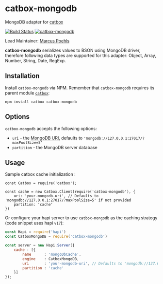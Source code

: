 catbox-mongodb
==============

MongoDB adapter for [catbox](https://github.com/hapijs/catbox)

[![Build Status](https://travis-ci.org/hapijs/catbox-mongodb.svg)](https://travis-ci.org/hapijs/catbox-mongodb)
[![catbox-mongodb](https://img.shields.io/npm/v/catbox-mongodb.svg)](https://www.npmjs.com/package/catbox-mongodb)

Lead Maintainer: [Marcus Poehls](https://github.com/marcuspoehls)

**catbox-mongodb** serializes values to BSON using MongoDB driver, therefore following data types are supported for this adapter: Object, Array, Number, String, Date, RegExp.


## Installation
Install `catbox-mongodb` via NPM. Remember that `catbox-mongodb` requires its parent module [`catbox`](https://github.com/hapijs/catbox):

```
npm install catbox catbox-mongodb
```

## Options
`catbox-mongodb` accepts the following options:

- `uri` - the [MongoDB URI](https://docs.mongodb.org/v3.0/reference/connection-string/), defaults to `'mongodb://127.0.0.1:27017/?maxPoolSize=5'`
- `partition` - the MongoDB server database


## Usage
Sample catbox cache initialization :

```JS
const Catbox = require('catbox');

const cache = new Catbox.Client(require('catbox-mongodb'), {
    uri: 'your-mongodb-uri', // Defaults to 'mongodb://127.0.0.1:27017/?maxPoolSize=5' if not provided
    partition: 'cache'
})
```

Or configure your hapi server to use `catbox-mongodb` as the caching strategy (code snippet uses hapi `v17`):

```js
const Hapi = require('hapi')
const CatboxMongoDB = require('catbox-mongodb')

const server = new Hapi.Server({
    cache : [{
        name      : 'mongoDbCache',
        engine    : CatboxMongoDB,
        uri       : 'your-mongodb-uri', // Defaults to 'mongodb://127.0.0.1:27017/?maxPoolSize=5' if not provided
        partition : 'cache'
    }]
});
```